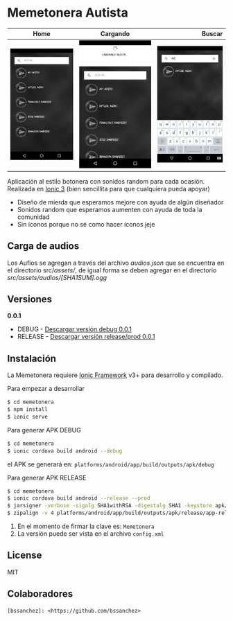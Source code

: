 # Memetonera Autista

| Home        | Cargando           | Buscar  |
| ------------- |:-------------:| -----:|
| ![Screenshot 1](https://raw.githubusercontent.com/bssanchez/memetonera/master/resources/screenshots/screenshot-1.png "Logo Title Text 1")      | ![Screenshot 1](https://raw.githubusercontent.com/bssanchez/memetonera/master/resources/screenshots/screenshot-2.png "Logo Title Text 1") | ![Screenshot 1](https://raw.githubusercontent.com/bssanchez/memetonera/master/resources/screenshots/screenshot-3.png "Logo Title Text 1") |

Aplicación al estilo botonera con sonidos random para cada ocasión. Realizada en [Ionic 3](https://ionicframework.com/docs/) (bien sencillita para que cualquiera pueda apoyar)

  - Diseño de mierda que esperamos mejore con ayuda de algún diseñador
  - Sonidos random que esperamos aumenten con ayuda de toda la comunidad
  - Sin íconos porque no sé como hacer íconos jeje

## Carga de audios

Los Aufios se agregan a través del archivo _audios.json_ que se encuentra en el directorio src/_assets/_, de igual forma se deben agregar en el directorio _src/assets/audios/[SHA1SUM].ogg_

## Versiones

**0.0.1**

* DEBUG - [Descargar versión debug 0.0.1](https://github.com/bssanchez/memetonera/blob/master/apk/memetonera-debug-v0.0.1.apk?raw=true)
* RELEASE - [Descargar versión release/prod 0.0.1](https://github.com/bssanchez/memetonera/blob/master/apk/memetonera-prod-v0.0.1.apk?raw=true)

## Instalación

La Memetonera requiere [Ionic Framework](https://ionicframework.com/getting-started#cli) v3+ para desarrollo y compilado.

Para empezar a desarrollar

```sh
$ cd memetonera
$ npm install
$ ionic serve
```

Para generar APK DEBUG

```sh
$ cd memetonera
$ ionic cordova build android --debug
```
el APK se generará en: `platforms/android/app/build/outputs/apk/debug`

Para generar APK RELEASE

```sh
$ cd memetonera
$ ionic cordova build android --release --prod
$ jarsigner -verbose -sigalg SHA1withRSA -digestalg SHA1 -keystore apk/memetonera-release-key.keystore platforms/android/app/build/outputs/apk/release/app-release-unsigned.apk memetonera
$ zipalign -v 4 platforms/android/app/build/outputs/apk/release/app-release-unsigned.apk apk/memetonera-prod-v[VERSION_APP].apk
```
1. En el momento de firmar la clave es: `Memetonera`
2. La versión puede ser vista en el archivo `config.xml`


License
----

MIT

## Colaboradores
    [bssanchez]: <https://github.com/bssanchez>

